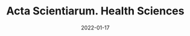 ---
date: 2022-01-17
##
title:    Acta Scientiarum. Health Sciences 
## Titel der Publikation, beispielweise The Lancet.
##
authors: 'Tyagi, R, Dhall, M, Tungdim, MG, et al.'
##
status:   default
##
en:
  subtitle:   'Nutrition, physical activity and psychological status during lockdown due to covid-19'
  ##
  description: 'Aim of the present study was to assess physical activity, nutrition and psychological status of the population during lockdown due to covid-19. Online survey was conducted among 534 participants within the age range of 16-78 years using convenient sampling. Participants from varied regions within India and abroad were enrolled for the present study. Volunteered participants were solicited to take part in a survey that has to be carried out by filling an online questionnaire form available to them as a URL link in the invitation through WhatsApp/Messenger. The gathered data has been compiled, coded and cleaned using Microsoft Excel. Analysis has been carried out employing descriptive and inferential statistics in SPSS 17.0. Majority of participants in the studied population showed significant change in their nutrition and physical activity status due to lockdown. Covid-19 lockdown did limit their daily activities. It also had impacted their psychological status. The current investigation accentuates the need to pursue suitable life style for the maintenance of optimum metabolism and physiology. Sticking to more regular timetable of meals, effective management of stress levels and continued physical activity during the quarantine and in all the following phases of living is desirable. '
  ## 
  tags:    [COVID-19, physical activity, nutrition, lockdown, health, behavioral changes]
## 
de: 
  ##
  subtitle:   'Ernährung, körperliche Aktivität und psychologischer Zustand während des Lodkdown aufgrund von Covid-19'
  ##
  description: 'Ziel der vorliegenden Studie war es, die körperliche Aktivität, die Ernährung und den psychologischen Zustand der Bevölkerung während des Lockdown aufgrund von Covid-19 zu bewerten. Es wurde eine Online-Umfrage unter 534 Teilnehmern im Alter von 16 bis 78 Jahren durchgeführt, wobei eine Zufallsstichprobe verwendet wurde. Die Teilnehmer aus verschiedenen Regionen Indiens und aus dem Ausland wurden für die vorliegende Studie rekrutiert. Die freiwilligen Teilnehmer wurden gebeten, an der Umfrage teilzunehmen, indem sie ein Online-Fragebogenformular ausfüllten, das ihnen als URL-Link in der Einladung über WhatsApp/Messenger zur Verfügung gestellt wurde. Die gesammelten Daten wurden mit Microsoft Excel zusammengestellt, kodiert und bereinigt. Die Analyse wurde mit SPSS 17.0 unter Verwendung von deskriptiven und inferentiellen Statistiken durchgeführt. Die Mehrheit der Teilnehmer in der untersuchten Population zeigte eine signifikante Veränderung in ihrem Ernährungs- und Bewegungsstatus aufgrund des Lockdown. Der Lockdown von Covid-19 hat ihre täglichen Aktivitäten eingeschränkt. Er hatte auch Auswirkungen auf ihren psychologischen Status. Die aktuelle Untersuchung unterstreicht die Notwendigkeit, einen angemessenen Lebensstil zur Aufrechterhaltung eines optimalen Stoffwechsels und einer optimalen Physiologie zu verfolgen. Die Einhaltung eines regelmäßigeren Zeitplans für die Mahlzeiten, eine wirksame Stressbewältigung und eine kontinuierliche körperliche Betätigung während der Quarantäne und in allen nachfolgenden Lebensphasen sind wünschenswert. '
  ## 
  ##
  tags:     [COVID-19, körperliche Aktivität, Ernährung, Lockdown, Gesundheit, Verhaltensänderungen]
##
group:  "Interventions"
##
credit:       https://periodicos.uem.br/ojs/index.php/ActaSciHealthSci/article/view/57231
##
## 2020-09-30_10.1038_s41590-020-00808-x.md
---